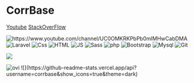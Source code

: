 # CorrBase


[Youtube](https://www.youtube.com/channel/UC0OMKRKPbPb0mIMHwCabDMA)
[StackOverFlow](https://stackoverflow.com/users/16716151/corrbase) 

<p align="center">

[comment]: <> (  <img alt="Youtube" src="https://img.shields.io/badge/node.js%20-%2343853D.svg?&style=for-the-badge&logo=node.js&logoColor=white"/>)
  <img alt="https://www.youtube.com/channel/UC0OMKRKPbPb0mIMHwCabDMA" src="https://img.shields.io/badge/YouTube-FF0000?style=for-the-badge&logo=youtube&logoColor=white"/>
    <img alt="Laravel" src="https://img.shields.io/badge/laravel%20-%23FF2D20.svg?&style=for-the-badge&logo=laravel&logoColor=white"/>
  <img alt="Css" src="https://img.shields.io/badge/CSS-239120?&style=for-the-badge&logo=css3&logoColor=white"/>
  <img alt="HTML" src="https://img.shields.io/badge/HTML-239120?style=for-the-badge&logo=html5&logoColor=white"/>
  <img alt="JS" src="https://img.shields.io/badge/JavaScript-F7DF1E?style=for-the-badge&logo=javascript&logoColor=black"/>
  <img alt="Sass" src="https://img.shields.io/badge/Sass-CC6699?style=for-the-badge&logo=sass&logoColor=white"/>
  <img alt="php" src="https://img.shields.io/badge/PHP-777BB4?style=for-the-badge&logo=php&logoColor=white"/>
  <img alt="Bootstrap" src="https://img.shields.io/badge/Bootstrap-563D7C?style=for-the-badge&logo=bootstrap&logoColor=white"/>
  <img alt="Mysql" src="https://img.shields.io/badge/MySQL-00000F?style=for-the-badge&logo=mysql&logoColor=white"/>
  <img alt="Git" src="https://img.shields.io/badge/git%20-%23F05033.svg?&style=for-the-badge&logo=git&logoColor=white"/>
</p>

![](https://komarev.com/ghpvc/?username=corrbase&color=blue)

<img src="https://github-readme-stats.vercel.app/api/top-langs?username=madushadhanushka&show_icons=true&locale=en&layout=compact&theme=chartreuse-dark" alt="ovi" />
![](https://github-readme-stats.vercel.app/api?username=corrbase&show_icons=true&theme=dark)
